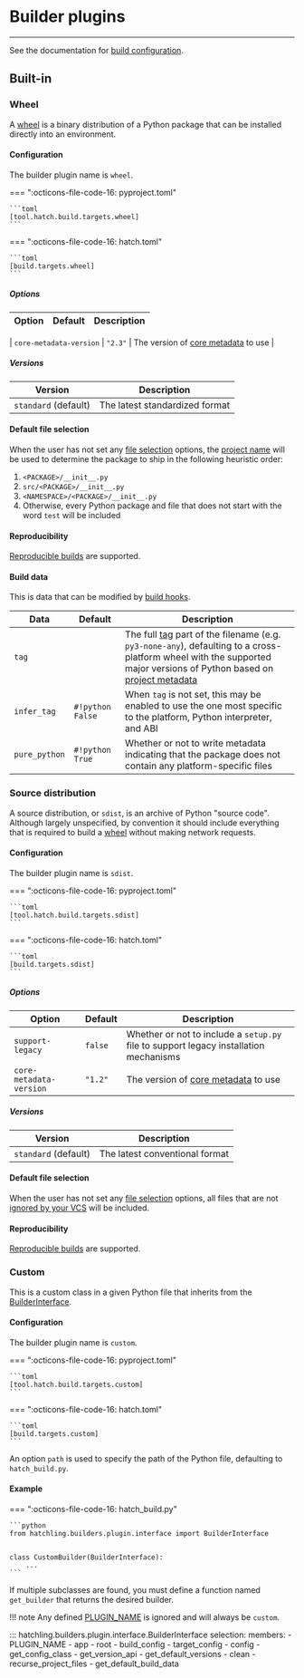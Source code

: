 # Builder plugins

-----

See the documentation for [build configuration](../config/build.md).

## Built-in

### Wheel

A [wheel](https://packaging.python.org/specifications/binary-distribution-format/) is a binary distribution of a Python package that can be installed directly into an environment.

#### Configuration

The builder plugin name is `wheel`.

=== ":octicons-file-code-16: pyproject.toml"

    ```toml
    [tool.hatch.build.targets.wheel]
    ```

=== ":octicons-file-code-16: hatch.toml"

    ```toml
    [build.targets.wheel]
    ```

##### Options

| Option | Default | Description |
| --- | --- | --- |

| `core-metadata-version` | `"2.3"` | The version of [core metadata](https://packaging.python.org/specifications/core-metadata/) to use |

##### Versions

| Version | Description |
| --- | --- |
| `standard` (default) | The latest standardized format |

#### Default file selection

When the user has not set any [file selection](../config/build.md#file-selection) options, the [project name](../config/metadata.md#name) will be used to determine the package to ship in the following heuristic order:

1. `<PACKAGE>/__init__.py`
2. `src/<PACKAGE>/__init__.py`
3. `<NAMESPACE>/<PACKAGE>/__init__.py`
4. Otherwise, every Python package and file that does not start with the word `test` will be included

#### Reproducibility

[Reproducible builds](../config/build.md#reproducible-builds) are supported.

#### Build data

This is data that can be modified by [build hooks](build-hook.md).

| Data | Default | Description |
| --- | --- | --- |
| `tag` | | The full [tag](https://peps.python.org/pep-0425/) part of the filename (e.g. `py3-none-any`), defaulting to a cross-platform wheel with the supported major versions of Python based on [project metadata](../config/metadata.md#python-support) |
| `infer_tag` | `#!python False` | When `tag` is not set, this may be enabled to use the one most specific to the platform, Python interpreter, and ABI |
| `pure_python` | `#!python True` | Whether or not to write metadata indicating that the package does not contain any platform-specific files |

### Source distribution

A source distribution, or `sdist`, is an archive of Python "source code". Although largely unspecified, by convention it should include everything that is required to build a [wheel](#wheel) without making network requests.

#### Configuration

The builder plugin name is `sdist`.

=== ":octicons-file-code-16: pyproject.toml"

    ```toml
    [tool.hatch.build.targets.sdist]
    ```

=== ":octicons-file-code-16: hatch.toml"

    ```toml
    [build.targets.sdist]
    ```

##### Options

| Option | Default | Description |
| --- | --- | --- |
| `support-legacy` | `false` | Whether or not to include a `setup.py` file to support legacy installation mechanisms |
| `core-metadata-version` | `"1.2"` | The version of [core metadata](https://packaging.python.org/specifications/core-metadata/) to use |

##### Versions

| Version | Description |
| --- | --- |
| `standard` (default) | The latest conventional format |

#### Default file selection

When the user has not set any [file selection](../config/build.md#file-selection) options, all files that are not [ignored by your VCS](../config/build.md#vcs) will be included.

#### Reproducibility

[Reproducible builds](../config/build.md#reproducible-builds) are supported.

### Custom

This is a custom class in a given Python file that inherits from the [BuilderInterface](#hatchling.builders.plugin.interface.BuilderInterface).

#### Configuration

The builder plugin name is `custom`.

=== ":octicons-file-code-16: pyproject.toml"

    ```toml
    [tool.hatch.build.targets.custom]
    ```

=== ":octicons-file-code-16: hatch.toml"

    ```toml
    [build.targets.custom]
    ```

An option `path` is used to specify the path of the Python file, defaulting to `hatch_build.py`.

#### Example

=== ":octicons-file-code-16: hatch_build.py"

    ```python
    from hatchling.builders.plugin.interface import BuilderInterface


    class CustomBuilder(BuilderInterface):
        ...
    ```

If multiple subclasses are found, you must define a function named `get_builder` that returns the desired builder.

!!! note
    Any defined [PLUGIN_NAME](#hatchling.builders.plugin.interface.BuilderInterface.PLUGIN_NAME) is ignored and will always be `custom`.

::: hatchling.builders.plugin.interface.BuilderInterface
    selection:
      members:
      - PLUGIN_NAME
      - app
      - root
      - build_config
      - target_config
      - config
      - get_config_class
      - get_version_api
      - get_default_versions
      - clean
      - recurse_project_files
      - get_default_build_data
